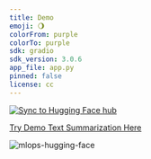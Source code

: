 ```yaml
---
title: Demo
emoji: 🌖
colorFrom: purple
colorTo: purple
sdk: gradio
sdk_version: 3.0.6
app_file: app.py
pinned: false
license: cc
---
```



[![Sync to Hugging Face hub](https://github.com/imkushwaha/huggingface-text-summarization-MLOps-demo/actions/workflows/main.yml/badge.svg)](https://github.com/imkushwaha/huggingface-text-summarization-MLOps-demo/actions/workflows/main.yml)

[Try Demo Text Summarization Here](https://huggingface.co/spaces/imkushwaha/TextSummarization-MLOps-HF-demo)

![mlops-hugging-face](https://user-images.githubusercontent.com/58792/170845235-7f00d61c-ea36-4d28-82d0-3a9b8c0f1769.png)

